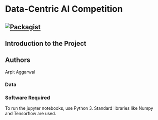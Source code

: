 # Data-Centric AI Competition

[![Packagist](https://img.shields.io/packagist/l/doctrine/orm.svg)](LICENSE.md)
---


## Introduction to the Project 



## Authors
Arpit Aggarwal


### Data



### Software Required
To run the jupyter notebooks, use Python 3. Standard libraries like Numpy and Tensorflow are used.